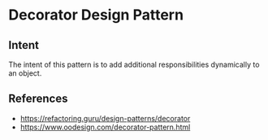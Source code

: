 # Decorator Design Pattern
## Intent
The intent of this pattern is to add additional responsibilities dynamically to an object.

## References
- https://refactoring.guru/design-patterns/decorator
- https://www.oodesign.com/decorator-pattern.html
